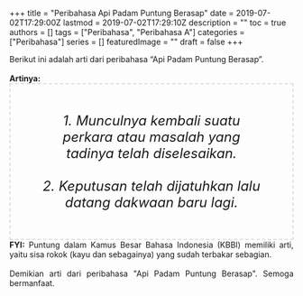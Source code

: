 +++
title = "Peribahasa Api Padam Puntung Berasap"
date = 2019-07-02T17:29:00Z
lastmod = 2019-07-02T17:29:10Z
description = ""
toc = true
authors = []
tags = ["Peribahasa", "Peribahasa A"]
categories = ["Peribahasa"]
series = []
featuredImage = ""
draft = false
+++

<div dir="ltr" style="text-align: left;" trbidi="on"><div style="text-align: justify;">Berikut ini adalah arti dari peribahasa “Api Padam Puntung Berasap”.</div><br /><div style="text-align: justify;"><b>Artinya:</b></div><div style="border: 2px dashed #ddd; font-size: 24px; height: auto; margin: 0 auto; padding: 50px; text-align: center; width: auto;"><i>1. Munculnya kembali suatu perkara atau masalah yang tadinya telah diselesaikan.<br /><br />2. Keputusan telah dijatuhkan lalu datang dakwaan baru lagi.</i></div><div style="text-align: justify;"><b>FYI:</b> Puntung dalam Kamus Besar Bahasa Indonesia (KBBI) memiliki arti, yaitu sisa rokok (kayu dan sebagainya) yang sudah terbakar sebagian.<br /><br /></div><div style="text-align: justify;">Demikian arti dari peribahasa "Api Padam Puntung Berasap". Semoga bermanfaat.</div></div>
